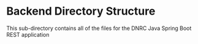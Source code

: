 # Backend Directory Structure
This sub-directory contains all of the files for the DNRC Java Spring Boot REST application